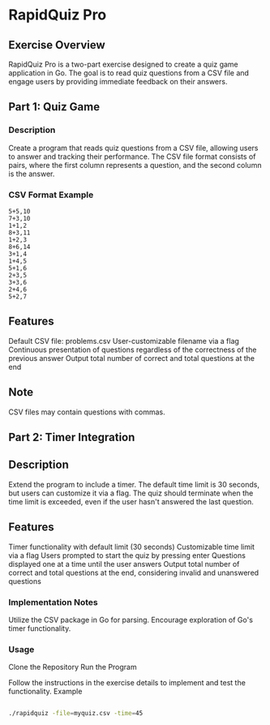 # RapidQuiz Pro

## Exercise Overview

RapidQuiz Pro is a two-part exercise designed to create a quiz game application in Go. The goal is to read quiz questions from a CSV file and engage users by providing immediate feedback on their answers.

## Part 1: Quiz Game

### Description

Create a program that reads quiz questions from a CSV file, allowing users to answer and tracking their performance. The CSV file format consists of pairs, where the first column represents a question, and the second column is the answer.

### CSV Format Example

```
5+5,10
7+3,10
1+1,2
8+3,11
1+2,3
8+6,14
3+1,4
1+4,5
5+1,6
2+3,5
3+3,6
2+4,6
5+2,7
```

## Features

Default CSV file: problems.csv
User-customizable filename via a flag
Continuous presentation of questions regardless of the correctness of the previous answer
Output total number of correct and total questions at the end

## Note

CSV files may contain questions with commas.

## Part 2: Timer Integration

## Description

Extend the program to include a timer. The default time limit is 30 seconds, but users can customize it via a flag. The quiz should terminate when the time limit is exceeded, even if the user hasn't answered the last question.

## Features

Timer functionality with default limit (30 seconds)
Customizable time limit via a flag
Users prompted to start the quiz by pressing enter
Questions displayed one at a time until the user answers
Output total number of correct and total questions at the end, considering invalid and unanswered questions

### Implementation Notes

Utilize the CSV package in Go for parsing.
Encourage exploration of Go's timer functionality.

### Usage

Clone the Repository
Run the Program

Follow the instructions in the exercise details to implement and test the functionality.
Example

```bash

./rapidquiz -file=myquiz.csv -time=45

```
